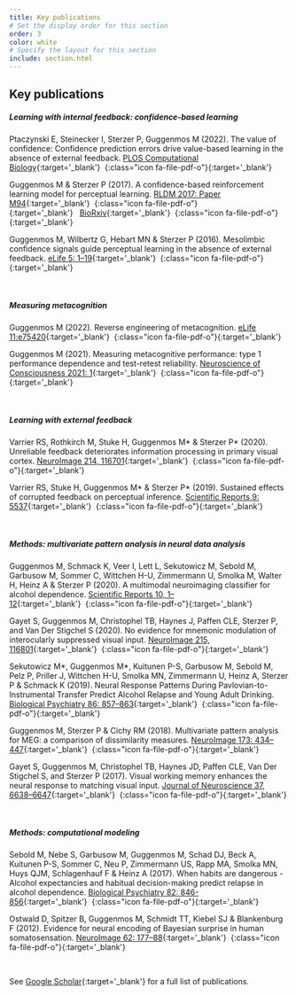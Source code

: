```yaml
---
title: Key publications
# Set the display order for this section
order: 3
color: white
# Specify the layout for this section
include: section.html
---
```

## Key publications

##### Learning with internal feedback: confidence-based learning


Ptaczynski E, Steinecker I, Sterzer P, Guggenmos M (2022). The value of confidence: Confidence prediction errors drive value-based learning in the absence of external feedback. [PLOS Computational Biology](https://doi.org/10.1371/journal.pcbi.1010580){:target='\_blank'}&nbsp;&nbsp;[](../papers/2022_Ptaczynski_etal_PLOSComputationalBiology.pdf){:class="icon fa-file-pdf-o"}{:target='\_blank'}

Guggenmos M & Sterzer P (2017). A confidence-based reinforcement learning model for perceptual learning. [RLDM 2017: Paper M94](https://rldm.org/talk-and-poster-abstracts/){:target='\_blank'}&nbsp;&nbsp;[](../papers/2017_Guggenmos_Sterzer_RLDM17.pdf){:class="icon fa-file-pdf-o"}{:target='\_blank'}&nbsp;&nbsp;&nbsp;[BioRxiv](https://doi.org/10.1101/136903){:target='\_blank'}&nbsp;&nbsp;[](../papers/2017_Guggenmos_Sterzer_BioRxiv.pdf){:class="icon fa-file-pdf-o"}{:target='\_blank'}

Guggenmos M, Wilbertz G, Hebart MN & Sterzer P (2016). Mesolimbic confidence signals guide perceptual learning in the absence of external feedback. [eLife 5: 1–19](https://dx.doi.org/10.7554/elife.13388){:target='\_blank'}&nbsp;&nbsp;[](../papers/2016_Guggenmos_etal_eLife.pdf){:class="icon fa-file-pdf-o"}{:target='\_blank'}

<br>

##### Measuring metacognition

Guggenmos M (2022). Reverse engineering of metacognition. [eLife 11:e75420](https://doi.org/10.7554/eLife.75420){:target='\_blank'}&nbsp;&nbsp;[](../papers/2022_Guggenmos_eLife.pdf){:class="icon fa-file-pdf-o"}{:target='\_blank'}

Guggenmos M (2021). Measuring metacognitive performance: type 1 performance dependence and test-retest reliability. [Neuroscience of Consciousness 2021: 1](https://doi.org/10.1093/nc/niab040){:target='\_blank'}&nbsp;&nbsp;[](../papers/2021_Guggenmos_NeuroscienceOfConsciousness.pdf){:class="icon fa-file-pdf-o"}{:target='\_blank'}

<br>

##### Learning with external feedback

Varrier RS, Rothkirch M, Stuke H, Guggenmos M\* & Sterzer P\* (2020). Unreliable feedback deteriorates information processing in primary visual cortex. [NeuroImage 214, 116701](https://doi.org/10.1016/j.neuroimage.2020.116701){:target='\_blank'}&nbsp;&nbsp;[](../papers/2020_Varrier_etal_NeuroImage.pdf){:class="icon fa-file-pdf-o"}{:target='\_blank'}

Varrier RS, Stuke H, Guggenmos M\* & Sterzer P\* (2019). Sustained effects of corrupted feedback on perceptual inference. [Scientific Reports 9: 5537](https://dx.doi.org/10.1038/s41598-019-41954-z){:target='\_blank'}&nbsp;&nbsp;[](../papers/2019_Varrier_etal_ScientificReports.pdf){:class="icon fa-file-pdf-o"}{:target='\_blank'}

<br>

##### Methods: multivariate pattern analysis in neural data analysis

Guggenmos M, Schmack  K, Veer I, Lett L, Sekutowicz M, Sebold M, Garbusow M, Sommer C, Wittchen H-U, Zimmermann U, Smolka M, Walter H, Heinz A & Sterzer P (2020). A multimodal neuroimaging classifier for alcohol dependence. [Scientific Reports 10, 1–12](https://doi.org/10.1038/s41598-019-56923-9){:target='\_blank'}&nbsp;&nbsp;[](../papers/2020_Guggenmos_etal_ScientificReports.pdf){:class="icon fa-file-pdf-o"}{:target='\_blank'}

Gayet S, Guggenmos M, Christophel TB, Haynes J, Paffen CLE, Sterzer P, and Van Der Stigchel S (2020). No evidence for mnemonic modulation of interocularly suppressed visual input. [NeuroImage 215, 116801](https://doi.org/10.1016/j.neuroimage.2020.116801){:target='\_blank'}&nbsp;&nbsp;[](../papers/2020_Gayet_etal_NeuroImage.pdf){:class="icon fa-file-pdf-o"}{:target='\_blank'}

Sekutowicz M\*, Guggenmos M\*, Kuitunen P-S, Garbusow M, Sebold M, Pelz P, Priller J, Wittchen H-U, Smolka MN, Zimmermann U, Heinz A, Sterzer P & Schmack K (2019). Neural Response Patterns During Pavlovian-to-Instrumental Transfer Predict Alcohol Relapse and Young Adult Drinking. [Biological Psychiatry 86: 857–863](https://doi.org/10.1016/j.biopsych.2019.06.028){:target='\_blank'}&nbsp;&nbsp;[](../papers/2019_SekutowiczGuggenmos_etal_BiologicalPsychiatry.pdf){:class="icon fa-file-pdf-o"}{:target='\_blank'}

Guggenmos M, Sterzer P & Cichy RM (2018). Multivariate pattern analysis for MEG: a comparison of dissimilarity measures. [NeuroImage 173: 434–447](https://dx.doi.org/10.1016/j.neuroimage.2018.02.044){:target='\_blank'}&nbsp;&nbsp;[](../papers/2018_Guggenmos_etal_NeuroImage.pdf){:class="icon fa-file-pdf-o"}{:target='\_blank'}

Gayet S, Guggenmos M, Christophel TB, Haynes JD, Paffen CLE, Van Der Stigchel S, and Sterzer P (2017). Visual working memory enhances the neural response to matching visual input. [Journal of Neuroscience 37, 6638–6647](10.1523/jneurosci.3418-16.2017){:target='\_blank'}&nbsp;&nbsp;[](../papers/2017_Gayet_etal_JournalOfNeuroscience.pdf){:class="icon fa-file-pdf-o"}{:target='\_blank'}

<!--Guggenmos M, Scheel M, Sekutowicz M, Garbusow M, Sebold M, Sommer C, Charlet K, Beck A, Wittchen H-U, Smolka MN, Zimmermann U, Heinz A, Sterzer P, and Schmack K (2018). Decoding diagnosis and lifetime consumption in alcohol dependence from grey-matter pattern information. [Acta Psychiatrica Scandinavica 137, 252–262](https://dx.doi.org/10.1111/acps.12848){:target='\_blank'}&nbsp;&nbsp;[](../papers/2018_Guggenmos_etal_ActaPsychiatricaScandinavica.pdf){:class="icon fa-file-pdf-o"}{:target='\_blank'}

Guggenmos M, Thoma V, Haynes J-D, Richardson-Klavehn A, Cichy RM, and Sterzer P (2015). Spatial attention enhances object coding in local and distributed representations of the lateral occipital complex. [NeuroImage 116, 149–157](https://dx.doi.org/10.1016/j.neuroimage.2015.04.004){:target='\_blank'}&nbsp;&nbsp;[](../papers/2015a_Guggenmos_etal_NeuroImage.pdf){:class="icon fa-file-pdf-o"}{:target='\_blank'}

Guggenmos M, Haynes J-D, Sterzer P, Thoma V, Richardson-Klavehn A, and Cichy RM (2015). Non-holistic coding of objects in lateral occipital complex with and without attention. [NeuroImage 107, 356–363](https://dx.doi.org/10.1016/j.neuroimage.2014.12.013){:target='\_blank'}&nbsp;&nbsp;[](../papers/2015b_Guggenmos_etal_NeuroImage.pdf){:class="icon fa-file-pdf-o"}{:target='\_blank'}-->

<br>

##### Methods: computational modeling
Sebold M, Nebe S, Garbusow M, Guggenmos M, Schad DJ, Beck A, Kuitunen P-S, Sommer C, Neu P, Zimmermann US, Rapp MA, Smolka MN, Huys QJM, Schlagenhauf F & Heinz A (2017). When habits are dangerous - Alcohol expectancies and habitual decision-making predict relapse in alcohol dependence. [Biological Psychiatry 82: 846-856](https://dx.doi.org/10.1016/j.biopsych.2017.04.019){:target='\_blank'}&nbsp;&nbsp;[](../papers/2017_Sebold_etal_BiologicalPsychiatry.pdf){:class="icon fa-file-pdf-o"}{:target='\_blank'}

Ostwald D, Spitzer B, Guggenmos M, Schmidt TT, Kiebel SJ & Blankenburg F (2012). Evidence for neural encoding of Bayesian surprise in human somatosensation. [NeuroImage 62: 177–88](10.1016/j.neuroimage.2012.04.050){:target='\_blank'}&nbsp;&nbsp;[](../papers/2012_Ostwald_etal_NeuroImage.pdf){:class="icon fa-file-pdf-o"}{:target='\_blank'}






<br>

See [Google Scholar](https://scholar.google.com/citations?user=QOa7WqcAAAAJ){:target='\_blank'} for a full list of publications.
